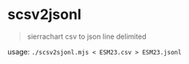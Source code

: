 # scsv2jsonl

> sierrachart csv to json line delimited

usage: `./scsv2sjonl.mjs < ESM23.csv > ESM23.jsonl`
